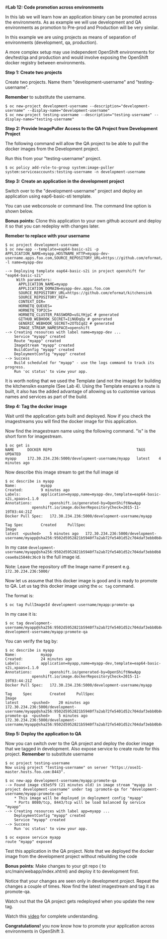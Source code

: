 #**Lab 12: Code promotion across environments**

In this lab we will learn how an application binary can be promoted across the environments. As as example we will use development
and QA environments as promotion to Pre-prod and Production will be very similar.

In this example we are using projects as means of separation of environments (development, qa, production).

A more complex setup may use independent OpenShift environments for dev/test/qa and production and would involve exposing the OpenShift
docker registry between environments.


**Step 1: Create two projects**

Create two projects. Name them "development-username" and "testing-username".

**Remember** to substitute the username.

    $ oc new-project development-username --description="development-username" --display-name="development-username"
    $ oc new-project testing-username --description="testing-username" --display-name="testing-username"


**Step 2: Provide ImagePuller Access to the QA Project from Development Project**

The following command will allow the QA project to be able to pull the docker images from the Development project.

Run this from your "testing-username" project.

    $ oc policy add-role-to-group system:image-puller system:serviceaccounts:testing-username -n development-username


**Step 3: Create an application in the development project**

Switch over to the "development-username" project and deploy an application using eap6-basic-sti template.

You can use webconsole or command line. The command line option is shown below.

**Bonus points:** Clone this application to your own github account and deploy it so that you can redeploy with changes later.

**Remeber to replace with your username**

    $ oc project development-username
    $ oc new-app --template=eap64-basic-s2i -p APPLICATION_NAME=myapp,HOSTNAME_HTTP=myapp-dev-username.apps.foo.com,SOURCE_REPOSITORY_URL=https://github.com/eformat/kitchensink,SOURCE_REPOSITORY_REF="",CONTEXT_DIR="" -l name=myapp-dev

    --> Deploying template eap64-basic-s2i in project openshift for "eap64-basic-s2i"
         With parameters:
          APPLICATION_NAME=myapp
          APPLICATION_DOMAIN=myapp-dev.apps.foo.com
          SOURCE_REPOSITORY_URL=https://github.com/eformat/kitchensink
          SOURCE_REPOSITORY_REF=
          CONTEXT_DIR=
          HORNETQ_QUEUES=
          HORNETQ_TOPICS=
          HORNETQ_CLUSTER_PASSWORD=uSLYHjpC # generated
          GITHUB_WEBHOOK_SECRET=IiNUDqQy # generated
          GENERIC_WEBHOOK_SECRET=2OTbIqd2 # generated
          IMAGE_STREAM_NAMESPACE=openshift
    --> Creating resources with label name=myapp-dev ...
        Service "myapp" created
        Route "myapp" created
        ImageStream "myapp" created
        BuildConfig "myapp" created
        DeploymentConfig "myapp" created
    --> Success
        Build scheduled for "myapp" - use the logs command to track its progress.
        Run 'oc status' to view your app.

It is worth noting that we used the Template (and not the image) for building the kitchensikn example (See Lab 4). Using the Template
ensures a route is built, it also has the added advantage of allowing us to customise various names and services as part of the build.


**Step 4: Tag the docker image**

Wait until the application gets built and deployed. Now if you check the imagestreams you will find the docker image for this application.

Now find the imagestream name using the following command. "is" is the short form for imagestream.

    $ oc get is
    NAME      DOCKER REPO                                      TAGS      UPDATED
    myapp     172.30.234.236:5000/development-username/myapp   latest    4 minutes ago

Now describe this image stream to get the full image id

    $ oc describe is myapp
    Name:			myapp
    Created:		9 minutes ago
    Labels:			application=myapp,name=myapp-dev,template=eap64-basic-s2i,xpaas=1.1.0
    Annotations:		openshift.io/generated-by=OpenShiftNewApp
    			openshift.io/image.dockerRepositoryCheck=2015-11-19T03:44:21Z
    Docker Pull Spec:	172.30.234.236:5000/development-username/myapp

    Tag	Spec		Created		PullSpec														Image
    latest	<pushed>	5 minutes ago	172.30.234.236:5000/development-username/myapp@sha256:9502d5952821b5940f7a2ab72fe5401d52c704daf3ebb0b8ceae0a15848c36c0


In my case `development-username/myapp@sha256:9502d5952821b5940f7a2ab72fe5401d52c704daf3ebb0b8ceae0a15848c36c0` is the full image id.

Note: Leave the repository off the Image name if present e.g. `172.30.234.236:5000/`

Now let us assume that this docker image is good and is ready to promote to QA. Let us tag this docker image using the `oc tag` command.

The format is:

    $ oc tag FullImageId development-username/myapp:promote-qa

In my case it is:

    $ oc tag development-username/myapp@sha256:9502d5952821b5940f7a2ab72fe5401d52c704daf3ebb0b8ceae0a15848c36c0 development-username/myapp:promote-qa

You can verify the tag by:

    $ oc describe is myapp
    Name:			myapp
    Created:		24 minutes ago
    Labels:			application=myapp,name=myapp-dev,template=eap64-basic-s2i,xpaas=1.1.0
    Annotations:		openshift.io/generated-by=OpenShiftNewApp
    			openshift.io/image.dockerRepositoryCheck=2015-11-19T03:44:21Z
    Docker Pull Spec:	172.30.234.236:5000/development-username/myapp

    Tag		Spec		Created		PullSpec														Image
    latest		<pushed>	20 minutes ago	172.30.234.236:5000/development-username/myapp@sha256:9502d5952821b5940f7a2ab72fe5401d52c704daf3ebb0b8ceae0a15848c36c0
    promote-qa	<pushed>	5 minutes ago	172.30.234.236:5000/development-username/myapp@sha256:9502d5952821b5940f7a2ab72fe5401d52c704daf3ebb0b8ceae0a15848c36c0


**Step 5: Deploy the application to QA**

Now you can switch over to the QA project and deploy the docker image that we tagged in development. Also expose service to create route for this project.
**Remember** to substitute username

    $ oc project testing-username
    Now using project "testing-username" on server "https://ose31-master.hosts.foo.com:8443".

    $ oc new-app development-username/myapp:promote-qa
    --> Found image c93e5f9 (21 minutes old) in image stream "myapp in project development-username" under tag :promote-qa for "development-username/myapp:promote-qa"
        * This image will be deployed in deployment config "myapp"
        * Ports 8080/tcp, 8443/tcp will be load balanced by service "myapp"
    --> Creating resources with label app=myapp ...
        DeploymentConfig "myapp" created
        Service "myapp" created
    --> Success
        Run 'oc status' to view your app.

    $ oc expose service myapp
    route "myapp" exposed


Test this application in the QA project. Note that we deployed the docker image from the development project without rebuilding the code

**Bonus points**: Make changes to your git repo ( to src/main/webapp/index.xhtml) and deploy it to development first.

Notice that your changes are seen only in development project. Repeat the changes a couple of times. Now find the latest imagestream and tag it as promote-qa.

Watch out that the QA project gets redeployed when you update the new tag.

Watch this [video](https://blog.openshift.com/promoting-applications-across-environments) for complete understanding. 

**Congratulations!** you now know how to promote your application across environments in OpenShift 3.
